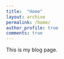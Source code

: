 ```yaml
---
title:  "Home"
layout: archive
permalink: /home/
author_profile: true
comments: true
---
```


This is my blog page.